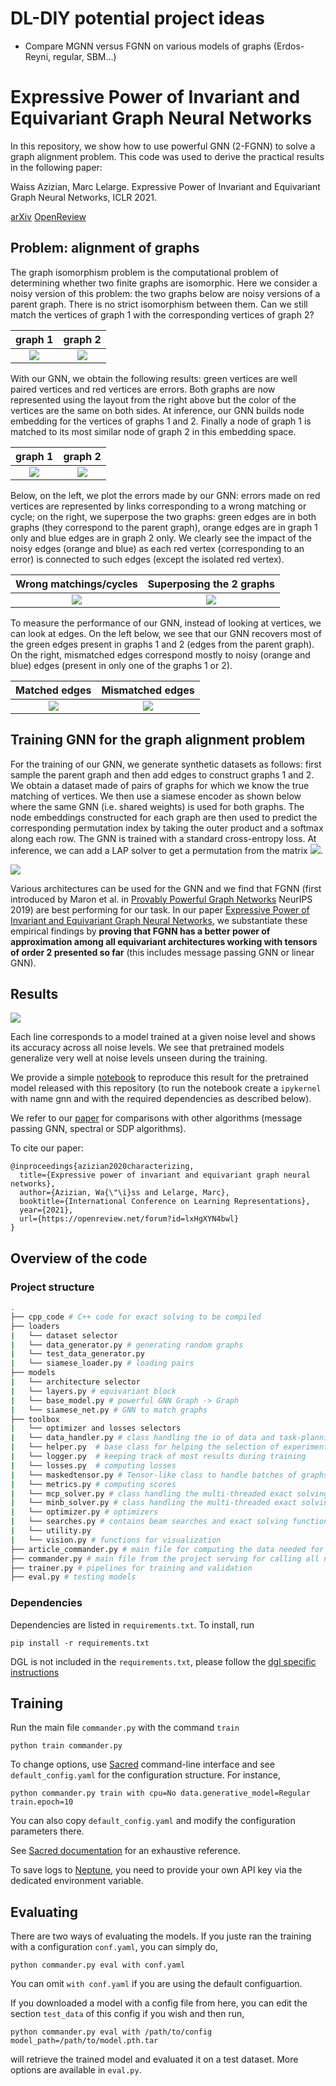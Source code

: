 # DL-DIY potential project ideas

- Compare MGNN versus FGNN on various models of graphs (Erdos-Reyni, regular, SBM...)

# Expressive Power of Invariant and Equivariant Graph Neural Networks 

In this repository, we show how to use powerful GNN (2-FGNN) to solve a  graph alignment problem. This code was used to derive the practical results in the following paper:

Waiss Azizian, Marc Lelarge. Expressive Power of Invariant and Equivariant Graph Neural Networks, ICLR 2021.

[arXiv](https://arxiv.org/abs/2006.15646) [OpenReview](https://openreview.net/forum?id=lxHgXYN4bwl) 
## Problem: alignment of graphs
The graph isomorphism problem is the computational problem of determining whether two finite graphs are isomorphic. Here we consider a noisy version of this problem: the two graphs below are noisy versions of a parent graph. There is no strict isomorphism between them. Can we still match the vertices of graph 1 with the corresponding vertices of graph 2?

graph 1 | graph 2
:---:|:---:
![](images/01_graph1.png) | ![](images/02_graph2.png)

With our GNN, we obtain the following results: green vertices are well paired vertices and red vertices are errors. Both graphs are now represented using the layout from the right above but the color of the vertices are the same on both sides. At inference, our GNN builds node embedding for the vertices of graphs 1 and 2. Finally a node of graph 1 is matched to its most similar node of graph 2 in this embedding space.

graph 1 | graph 2
:---:|:---:
![](images/04_result_graph1.png) | ![](images/03_result_graph2.png)

Below, on the left, we plot the errors made by our GNN: errors made on red vertices are represented by links corresponding to a wrong matching or cycle; on the right, we superpose the two graphs: green edges are in both graphs (they correspond to the parent graph), orange edges are in graph 1 only and blue edges are in graph 2 only. We clearly see the impact of the noisy edges (orange and blue) as each red vertex (corresponding to an error) is connected to such edges (except the isolated red vertex).

Wrong matchings/cycles | Superposing the 2 graphs
:---:|:---:
![](images/09_preds.png) | ![](images/05_result.png)

To measure the performance of our GNN, instead of looking at vertices, we can look at edges. On the left below, we see that our GNN recovers most of the green edges present in graphs 1 and 2 (edges from the parent graph). On the right, mismatched edges correspond mostly to noisy (orange and blue) edges (present in only one of the graphs 1 or 2). 

Matched edges | Mismatched edges
:---:|:---:
![](images/07_match.png) | ![](images/08_mismatch.png)

## Training GNN for the graph alignment problem

For the training of our GNN, we generate synthetic datasets as follows: first sample the parent graph and then add edges to construct graphs 1 and 2. We obtain a dataset made of pairs of graphs for which we know the true matching of vertices. We then use a siamese encoder as shown below where the same GNN (i.e. shared weights) is used for both graphs. The node embeddings constructed for each graph are then used to predict the corresponding permutation index by taking the outer product and a softmax along each row. The GNN is trained with a standard cross-entropy loss.
At inference, we can add a LAP solver to get a permutation from the matrix <img src="https://render.githubusercontent.com/render/math?math=E_1 E_2^T">.

![](images/siamese.png)

Various architectures can be used for the GNN and we find that FGNN (first introduced by Maron et al. in [Provably Powerful Graph Networks](https://papers.nips.cc/paper/2019/hash/bb04af0f7ecaee4aae62035497da1387-Abstract.html) NeurIPS 2019) are best performing for our task. In our paper [Expressive Power of Invariant and Equivariant Graph Neural Networks](https://openreview.net/forum?id=lxHgXYN4bwl), we substantiate these empirical findings by **proving that FGNN has a better power of approximation among all equivariant architectures working with tensors of order 2 presented so far** (this includes message passing GNN or linear GNN).

## Results

![](images/download.png)

Each line corresponds to a model trained at a given noise level and shows
its accuracy across all noise levels. We see that pretrained models generalize very well at noise levels unseen during the training.

We provide a simple [notebook](https://github.com/mlelarge/graph_neural_net/blob/master/plot_accuracy_regular.ipynb) to reproduce this result for the pretrained model released with this repository (to run the notebook create a `ipykernel` with name gnn and with the required dependencies as described below).

We refer to our [paper](https://openreview.net/forum?id=lxHgXYN4bwl) for comparisons with other algorithms (message passing GNN, spectral or SDP algorithms).

To cite our paper:
```
@inproceedings{azizian2020characterizing,
  title={Expressive power of invariant and equivariant graph neural networks},
  author={Azizian, Wa{\"\i}ss and Lelarge, Marc},
  booktitle={International Conference on Learning Representations},
  year={2021},
  url={https://openreview.net/forum?id=lxHgXYN4bwl}
}
```

## Overview of the code
### Project structure

```bash
.
├── cpp_code # C++ code for exact solving to be compiled
├── loaders
|   └── dataset selector
|   └── data_generator.py # generating random graphs
|   └── test_data_generator.py
|   └── siamese_loader.py # loading pairs 
├── models
|   └── architecture selector
|   └── layers.py # equivariant block
|   └── base_model.py # powerful GNN Graph -> Graph
|   └── siamese_net.py # GNN to match graphs
├── toolbox
|   └── optimizer and losses selectors
|   └── data_handler.py # class handling the io of data and task-planning
|   └── helper.py  # base class for helping the selection of experiments when training a model
|   └── logger.py  # keeping track of most results during training
|   └── losses.py  # computing losses
|   └── maskedtensor.py # Tensor-like class to handle batches of graphs of different sizes
|   └── metrics.py # computing scores
|   └── mcp_solver.py # class handling the multi-threaded exact solving of MCP problems
|   └── minb_solver.py # class handling the multi-threaded exact solving of Min Bisection problems
|   └── optimizer.py # optimizers
|   └── searches.py # contains beam searches and exact solving functions
|   └── utility.py
|   └── vision.py # functions for visualization
├── article_commander.py # main file for computing the data needed for the figures
├── commander.py # main file from the project serving for calling all necessary functions for training and testing
├── trainer.py # pipelines for training and validation
├── eval.py # testing models

```

### Dependencies
Dependencies are listed in `requirements.txt`. To install, run
```
pip install -r requirements.txt
```
DGL is not included in the `requirements.txt`, please follow the [dgl specific instructions](https://www.dgl.ai/pages/start.html)

## Training 
Run the main file ```commander.py``` with the command ```train```
```
python train commander.py
```
To change options, use [Sacred](https://github.com/IDSIA/sacred) command-line interface and see ```default_config.yaml``` for the configuration structure. For instance,
```
python commander.py train with cpu=No data.generative_model=Regular train.epoch=10 
```
You can also copy ```default_config.yaml``` and modify the configuration parameters there. 

See [Sacred documentation](http://sacred.readthedocs.org/) for an exhaustive reference. 

To save logs to [Neptune](https://neptune.ai/), you need to provide your own API key via the dedicated environment variable.

## Evaluating

There are two ways of evaluating the models. If you juste ran the training with a configuration ```conf.yaml```, you can simply do,
```
python commander.py eval with conf.yaml
```
You can omit ```with conf.yaml``` if you are using the default configuartion.

If you downloaded a model with a config file from here, you can edit the section ```test_data``` of this config if you wish and then run,
```
python commander.py eval with /path/to/config model_path=/path/to/model.pth.tar
```

will retrieve the trained model and evaluated it on a test dataset. More options are available in `eval.py`.

